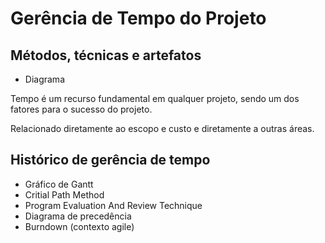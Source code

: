 # Gerência de Tempo do Projeto

## Métodos, técnicas e artefatos

- Diagrama

Tempo é um recurso fundamental em qualquer projeto, sendo um dos fatores para o sucesso do projeto.

Relacionado diretamente ao escopo e custo e diretamente a outras áreas.

## Histórico de gerência de tempo

- Gráfico de Gantt
- Critial Path Method
- Program Evaluation And Review Technique
- Diagrama de precedência
- Burndown (contexto agile)


